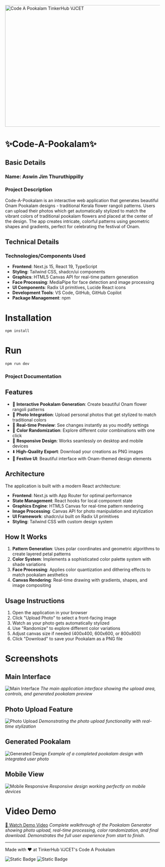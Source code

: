 <img width="1584" height="396" alt="Code A Pookalam TinkerHub VJCET" src="https://github.com/user-attachments/assets/e41fa708-7d26-4651-ab16-91845893f422" />

# ✨Code-A-Pookalam✨

## Basic Details

### Name: Aswin Jim Thuruthippilly

### Project Description

Code-A-Pookalam is an interactive web application that generates beautiful Onam Pookalam designs - traditional Kerala flower rangoli patterns. Users can upload their photos which get automatically stylized to match the vibrant colors of traditional pookalam flowers and placed at the center of the design. The app creates intricate, colorful patterns using geometric shapes and gradients, perfect for celebrating the festival of Onam.

## Technical Details

### Technologies/Components Used

- **Frontend**: Next.js 15, React 19, TypeScript
- **Styling**: Tailwind CSS, shadcn/ui components
- **Graphics**: HTML5 Canvas API for real-time pattern generation
- **Face Processing**: MediaPipe for face detection and image processing
- **UI Components**: Radix UI primitives, Lucide React icons
- **Development Tools**: VS Code, GitHub, GitHub Copilot
- **Package Management**: npm

# Installation

```bash
npm install
```

# Run

```bash
npm run dev
```

### Project Documentation

## Features

- 🎨 **Interactive Pookalam Generation**: Create beautiful Onam flower rangoli patterns
- 📸 **Photo Integration**: Upload personal photos that get stylized to match traditional colors
- 🎯 **Real-time Preview**: See changes instantly as you modify settings
- 🎲 **Color Randomization**: Explore different color combinations with one click
- 📱 **Responsive Design**: Works seamlessly on desktop and mobile devices
- ⬇️ **High-Quality Export**: Download your creations as PNG images
- 🎪 **Festive UI**: Beautiful interface with Onam-themed design elements

## Architecture

The application is built with a modern React architecture:

- **Frontend**: Next.js with App Router for optimal performance
- **State Management**: React hooks for local component state
- **Graphics Engine**: HTML5 Canvas for real-time pattern rendering
- **Image Processing**: Canvas API for photo manipulation and stylization
- **UI Framework**: shadcn/ui built on Radix UI primitives
- **Styling**: Tailwind CSS with custom design system

## How It Works

1. **Pattern Generation**: Uses polar coordinates and geometric algorithms to create layered petal patterns
2. **Color System**: Implements a sophisticated color palette system with shade variations
3. **Face Processing**: Applies color quantization and dithering effects to match pookalam aesthetics
4. **Canvas Rendering**: Real-time drawing with gradients, shapes, and image compositing

## Usage Instructions

1. Open the application in your browser
2. Click "Upload Photo" to select a front-facing image
3. Watch as your photo gets automatically stylized
4. Use "Randomize" to explore different color variations
5. Adjust canvas size if needed (400x400, 600x600, or 800x800)
6. Click "Download" to save your Pookalam as a PNG file

# Screenshots

## Main Interface

![Main Interface](https://via.placeholder.com/800x600/22c55e/ffffff?text=Pookalam+Generator+Interface)
_The main application interface showing the upload area, controls, and generated pookalam preview_

## Photo Upload Feature

![Photo Upload](https://via.placeholder.com/800x600/3b82f6/ffffff?text=Photo+Upload+Demo)
_Demonstrating the photo upload functionality with real-time stylization_

## Generated Pookalam

![Generated Design](https://via.placeholder.com/800x600/dc2626/ffffff?text=Sample+Pookalam+Output)
_Example of a completed pookalam design with integrated user photo_

## Mobile View

![Mobile Responsive](https://via.placeholder.com/400x600/7c3aed/ffffff?text=Mobile+View)
_Responsive design working perfectly on mobile devices_

# Video Demo

[🎥 Watch Demo Video](https://youtu.be/your-demo-video-id)
_Complete walkthrough of the Pookalam Generator showing photo upload, real-time processing, color randomization, and final download. Demonstrates the full user experience from start to finish._

---

Made with ❤️ at TinkerHub VJCET's Code A Pookalam

![Static Badge](https://img.shields.io/badge/TinkerHub_VJCET-24?color=%23000000&link=https%3A%2F%2Fwww.tinkerhub.org%2F)
![Static Badge](https://img.shields.io/badge/CodeAPookalam--25-25?link=https%3A%2F%2Fwww.tinkerhub.org%2Fevents%2FQ2Q1TQKX6Q%2FUseless%2520Projects)
